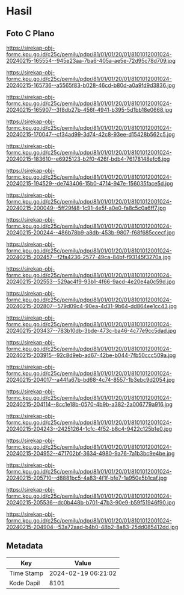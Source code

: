 # Hasil

## Foto C Plano

https://sirekap-obj-formc.kpu.go.id/c25c/pemilu/pdpr/81/01/01/20/01/8101012001024-20240215-165554--945e23aa-7ba6-405a-ae5e-72d95c78d709.jpg

https://sirekap-obj-formc.kpu.go.id/c25c/pemilu/pdpr/81/01/01/20/01/8101012001024-20240215-165736--a5565f83-b028-46cd-b80d-a0a9fd9d3836.jpg

https://sirekap-obj-formc.kpu.go.id/c25c/pemilu/pdpr/81/01/01/20/01/8101012001024-20240215-165907--3f8db27b-456f-4941-b395-5d1bb18e0668.jpg

https://sirekap-obj-formc.kpu.go.id/c25c/pemilu/pdpr/81/01/01/20/01/8101012001024-20240215-170047--cf34ad99-3d74-42c8-93ee-d15428b562c5.jpg

https://sirekap-obj-formc.kpu.go.id/c25c/pemilu/pdpr/81/01/01/20/01/8101012001024-20240215-183610--e6925123-b2f0-426f-bdb4-76178148efc6.jpg

https://sirekap-obj-formc.kpu.go.id/c25c/pemilu/pdpr/81/01/01/20/01/8101012001024-20240215-194529--de743406-15b0-4714-947e-156035face5d.jpg

https://sirekap-obj-formc.kpu.go.id/c25c/pemilu/pdpr/81/01/01/20/01/8101012001024-20240215-200049--5ff29f48-1c91-4e5f-a0e0-fa8c5c0a6ff7.jpg

https://sirekap-obj-formc.kpu.go.id/c25c/pemilu/pdpr/81/01/01/20/01/8101012001024-20240215-200244--486b78b9-a8db-453b-9807-f68f685ccecf.jpg

https://sirekap-obj-formc.kpu.go.id/c25c/pemilu/pdpr/81/01/01/20/01/8101012001024-20240215-202457--f2fa4236-2577-49ca-84bf-f93145f3270a.jpg

https://sirekap-obj-formc.kpu.go.id/c25c/pemilu/pdpr/81/01/01/20/01/8101012001024-20240215-202553--529ac4f9-93b1-4f66-9acd-4e20e4a0c59d.jpg

https://sirekap-obj-formc.kpu.go.id/c25c/pemilu/pdpr/81/01/01/20/01/8101012001024-20240215-202807--579d09c4-90ea-4d31-9b64-dd864ee1cc43.jpg

https://sirekap-obj-formc.kpu.go.id/c25c/pemilu/pdpr/81/01/01/20/01/8101012001024-20240215-203437--783b10db-3bde-473c-ba46-4c77e9cc5dad.jpg

https://sirekap-obj-formc.kpu.go.id/c25c/pemilu/pdpr/81/01/01/20/01/8101012001024-20240215-203915--92c8d9eb-ad67-42be-b044-7fb50ccc509a.jpg

https://sirekap-obj-formc.kpu.go.id/c25c/pemilu/pdpr/81/01/01/20/01/8101012001024-20240215-204017--a44fa67b-bd68-4c74-8557-1b3ebc9d2054.jpg

https://sirekap-obj-formc.kpu.go.id/c25c/pemilu/pdpr/81/01/01/20/01/8101012001024-20240215-204114--8cc1e18b-0570-4b9b-a382-2a006779a916.jpg

https://sirekap-obj-formc.kpu.go.id/c25c/pemilu/pdpr/81/01/01/20/01/8101012001024-20240215-204243--24251264-1cfc-4f52-b8c4-9422c125b1e0.jpg

https://sirekap-obj-formc.kpu.go.id/c25c/pemilu/pdpr/81/01/01/20/01/8101012001024-20240215-204952--471702bf-3634-4980-9a76-7a1b3bc9e4be.jpg

https://sirekap-obj-formc.kpu.go.id/c25c/pemilu/pdpr/81/01/01/20/01/8101012001024-20240215-205710--d8881bc5-4a83-4f1f-bfe7-1a950e5b1caf.jpg

https://sirekap-obj-formc.kpu.go.id/c25c/pemilu/pdpr/81/01/01/20/01/8101012001024-20240215-205536--dc0b448b-b701-47b3-90e9-b59f51946f90.jpg

https://sirekap-obj-formc.kpu.go.id/c25c/pemilu/pdpr/81/01/01/20/01/8101012001024-20240215-204904--53a72aad-b4b0-48b2-8a83-25dd085412dd.jpg


## Metadata

| Key        | Value               |
| ---------- | ------------------- |
| Time Stamp | 2024-02-19 06:21:02 |
| Kode Dapil | 8101                |



